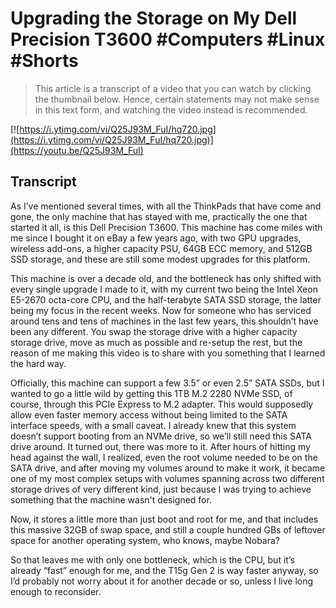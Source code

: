 # Upgrading the Storage on My Dell Precision T3600 #Computers #Linux #Shorts

> This article is a transcript of a video that you can watch by clicking the thumbnail below. Hence, certain statements may not make sense in this text form, and watching the video instead is recommended.

[![https://i.ytimg.com/vi/Q25J93M_FuI/hq720.jpg](https://i.ytimg.com/vi/Q25J93M_FuI/hq720.jpg)](https://youtu.be/Q25J93M_FuI)

## Transcript

As I’ve mentioned several times, with all the ThinkPads that have come and gone, the only machine that has stayed with me, practically the one that started it all, is this Dell Precision T3600. This machine has come miles with me since I bought it on eBay a few years ago, with two GPU upgrades, wireless add-ons, a higher capacity PSU, 64GB ECC memory, and 512GB SSD storage, and these are still some modest upgrades for this platform.

This machine is over a decade old, and the bottleneck has only shifted with every single upgrade I made to it, with my current two being the Intel Xeon E5-2670 octa-core CPU, and the half-terabyte SATA SSD storage, the latter being my focus in the recent weeks. Now for someone who has serviced around tens and tens of machines in the last few years, this shouldn’t have been any different. You swap the storage drive with a higher capacity storage drive, move as much as possible and re-setup the rest, but the reason of me making this video is to share with you something that I learned the hard way.

Officially, this machine can support a few 3.5” or even 2.5” SATA SSDs, but I wanted to go a little wild by getting this 1TB M.2 2280 NVMe SSD, of course, through this PCIe Express to M.2 adapter. This would supposedly allow even faster memory access without being limited to the SATA interface speeds, with a small caveat. I already knew that this system doesn’t support booting from an NVMe drive, so we’ll still need this SATA drive around. It turned out, there was more to it. After hours of hitting my head against the wall, I realized, even the root volume needed to be on the SATA drive, and after moving my volumes around to make it work, it became one of my most complex setups with volumes spanning across two different storage drives of very different kind, just because I was trying to achieve something that the machine wasn't designed for.

Now, it stores a little more than just boot and root for me, and that includes this massive 32GB of swap space, and still a couple hundred GBs of leftover space for another operating system, who knows, maybe Nobara?

So that leaves me with only one bottleneck, which is the CPU, but it’s already “fast” enough for me, and the T15g Gen 2 is way faster anyway, so I’d probably not worry about it for another decade or so, unless I live long enough to reconsider.
